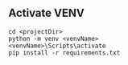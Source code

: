 ## Activate VENV

```
cd <projectDir>
python -m venv <venvName>
<venvName>\Scripts\activate
pip install -r requirements.txt
```
